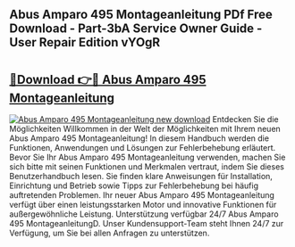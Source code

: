 ## Abus Amparo 495 Montageanleitung PDf Free Download - Part-3bA Service Owner Guide - User Repair Edition vYOgR

# <h2><a href="http://df6fozm.blite.top/?on=Abus+Amparo+495+Montageanleitung">🔗Download 👉🔴 Abus Amparo 495 Montageanleitung</a></h2>

[![Abus Amparo 495 Montageanleitung new download](https://i.imgur.com/lujVjoI.png)](http://df6fozm.blite.top/?on=Abus+Amparo+495+Montageanleitung)
Entdecken Sie die Möglichkeiten Willkommen in der Welt der Möglichkeiten mit Ihrem neuen Abus Amparo 495 Montageanleitung! In diesem Handbuch werden die Funktionen, Anwendungen und Lösungen zur Fehlerbehebung erläutert. Bevor Sie Ihr Abus Amparo 495 Montageanleitung verwenden, machen Sie sich bitte mit seinen Funktionen und Merkmalen vertraut, indem Sie dieses Benutzerhandbuch lesen. Sie finden klare Anweisungen für Installation, Einrichtung und Betrieb sowie Tipps zur Fehlerbehebung bei häufig auftretenden Problemen. Ihr neuer Abus Amparo 495 Montageanleitung verfügt über einen leistungsstarken Motor und innovative Funktionen für außergewöhnliche Leistung. Unterstützung verfügbar 24/7 Abus Amparo 495 MontageanleitungD. Unser Kundensupport-Team steht Ihnen 24/7 zur Verfügung, um Sie bei allen Anfragen zu unterstützen.
